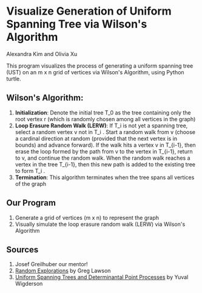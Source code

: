 # Visualize Generation of Uniform Spanning Tree via Wilson's Algorithm
Alexandra Kim and Olivia Xu

This program visualizes the process of generating a uniform spanning tree (UST) on an m x n grid of vertices via Wilson's Algorithm, using Python turtle.

## Wilson's Algorithm:
1. **Initialization**: Denote the initial tree T_0 as the tree containing only the root vertex r (which is randomly chosen among all vertices in the graph)
2. **Loop Erasure Random Walk (LERW)**: If T_i is not yet a spanning tree, select a random vertex v not in T_i . Start a random walk from v (choose a cardinal direction at random (provided that the next vertex is in bounds) and advance forward). If the walk hits a vertex v in T_{i-1}, then erase the loop formed by the path from v to the vertex in T_{i-1}, return to v, and continue the random walk. When the random walk reaches a vertex in the tree T_{i-1}, then this new path is added to the existing tree to form T_i .
5. **Termination**: This algorithm terminates when the tree spans all vertices of the graph

## Our Program
1. Generate a grid of vertices (m x n) to represent the graph
2. Visually simulate the loop erasure random walk (LERW) via Wilson's Algorithm

## Sources
1. Josef Greilhuber our mentor!
2. [Random Explorations](https://bookstore.ams.org/view?ProductCode=STML/98) by Greg Lawson
2. [Uniform Spanning Trees and Determinantal Point Processes](https://n.ethz.ch/~ywigderson/math/static/UniformSpanningTrees.pdf) by Yuval Wigderson
